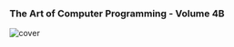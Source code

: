 ### The Art of Computer Programming - Volume 4B

![cover](https://m.media-amazon.com/images/I/51XyzXfbozL._SY342_.jpg)
